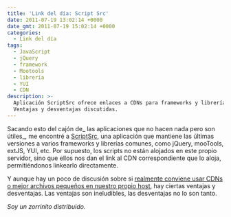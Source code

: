 ```yaml
---
title: 'Link del día: Script Src'
date: 2011-07-19 13:02:14 +0000
date_gmt: 2011-07-19 15:02:14 +0000
categories:
  - Link del día
tags:
  - JavaScript
  - jQuery
  - framework
  - Mootools
  - librería
  - YUI
  - CDN
description: >-
  Aplicación ScriptSrc ofrece enlaces a CDNs para frameworks y librerías.
  Ventajas y desventajas discutidas.
---
```



Sacando esto del cajón de_ las aplicaciones que no hacen nada pero son útiles_, me encontré a [ScriptSrc](http://scriptsrc.net/), una aplicación que mantiene las últimas versiones a varios frameworks y librerías comunes, como jQuery, mooTools, extJS, YUI, etc. Por supuesto, los scripts no están alojados en este propio servidor, sino que ellos nos dan el link al CDN correspondiente que lo aloja, permitiéndonos linkearlo directamente.

Y aunque hay un poco de discusión sobre si [realmente conviene usar CDNs o mejor archivos pequeños en nuestro propio host](http://css-tricks.com/13261-large-file-on-cdn-or-small-local/), hay ciertas ventajas y desventajas. Las ventajas son ineludibles, las desventajas no lo son tanto.

_Soy un zorrinito distribuido._
